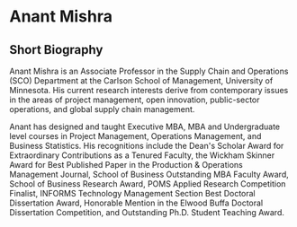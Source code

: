 # Anant Mishra
   <h2>Short Biography</h2>
   <p>  Anant Mishra is an Associate Professor in the Supply Chain and Operations               (SCO) Department at the Carlson School of  Management, University of 
    Minnesota. His current research interests derive from contemporary issues in the      areas of project management, open innovation, public-sector operations, and             global supply chain management.</p>
<p>Anant has designed and taught Executive MBA, MBA and Undergraduate level         courses in Project Management, Operations Management, and Business                     Statistics. His recognitions include the Dean's Scholar Award for Extraordinary 
    Contributions as a Tenured Faculty, the Wickham Skinner Award for Best 
    Published Paper in the Production & Operations Management Journal, School of 
    Business Outstanding MBA Faculty Award, School of Business Research Award, 
    POMS Applied Research Competition Finalist, INFORMS Technology 
    Management Section Best Doctoral Dissertation Award, Honorable Mention in 
    the Elwood Buffa Doctoral Dissertation Competition, and Outstanding Ph.D. 
    Student Teaching Award.</p>
